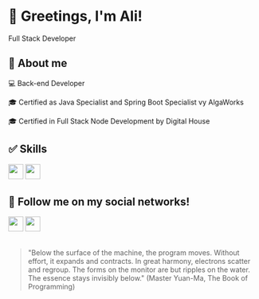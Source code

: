 # 🍃 Greetings, I'm Ali!

<p>Full Stack Developer</p>

## 📗 About me

<p> 💻 Back-end Developer </p>
<p> 🎓 Certified as Java Specialist and Spring Boot Specialist vy AlgaWorks </p>
<p> 🎓 Certified in Full Stack Node Development by Digital House </p>

## ✅ Skills
<p>
  
<img src="https://img.shields.io/badge/Java-FF0000?style=for-the-badge&logo=java&logoColor=white" style="margin-bottom: 4px;" height="30px">
<img src="https://img.shields.io/badge/Spring%20Boot-80C904?style=for-the-badge&logo=SpringBoot&logoColor=white" style="margin-bottom: 4px;" height="30px">


</p>

## 👥 Follow me on my social networks!
<p>
<a href="https://www.linkedin.com/in/aliomar-lopes-neto/"><img src="https://img.shields.io/badge/linkedin-1572B6?style=for-the-badge&logo=linkedin&logoColor=white" style="margin-bottom: 4px;" height="30px" target="_blank"></a>
<a href="https://www.instagram.com/ali_webdev/"><img src="https://img.shields.io/badge/Instagram-%23E4405F.svg?style=for-the-badge&logo=Instagram&logoColor=white" style="margin-bottom: 4px;" height="30px" target="_blank"></a>
</p>

##
>"Below the surface of the machine, the program moves. Without effort, it expands and contracts. In great harmony, electrons scatter and regroup. The forms on the monitor are but ripples on the water. The essence stays invisibly below." (Master Yuan-Ma, The Book of Programming)

